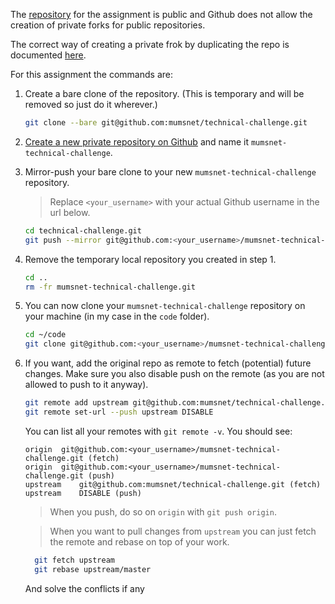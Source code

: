 The [repository](https://github.com/mumsnet/technical-challenge) for the assignment is public and Github does not allow the creation of private forks for public repositories.

The correct way of creating a private frok by duplicating the repo is documented [here](https://help.github.com/articles/duplicating-a-repository/).

For this assignment the commands are:

1. Create a bare clone of the repository.
   (This is temporary and will be removed so just do it wherever.)
   ```bash
   git clone --bare git@github.com:mumsnet/technical-challenge.git
   ```

2. [Create a new private repository on Github](https://help.github.com/articles/creating-a-new-repository/) and name it `mumsnet-technical-challenge`.

3. Mirror-push your bare clone to your new `mumsnet-technical-challenge` repository.
   > Replace `<your_username>` with your actual Github username in the url below.

   ```bash
   cd technical-challenge.git
   git push --mirror git@github.com:<your_username>/mumsnet-technical-challenge.git
   ```

4. Remove the temporary local repository you created in step 1.
   ```bash
   cd ..
   rm -fr mumsnet-technical-challenge.git
   ```

5. You can now clone your `mumsnet-technical-challenge` repository on your machine (in my case in the `code` folder).
   ```bash
   cd ~/code
   git clone git@github.com:<your_username>/mumsnet-technical-challenge.git
   ```

6. If you want, add the original repo as remote to fetch (potential) future changes.
   Make sure you also disable push on the remote (as you are not allowed to push to it anyway).
   ```bash
   git remote add upstream git@github.com:mumsnet/technical-challenge.git
   git remote set-url --push upstream DISABLE
   ```
   You can list all your remotes with `git remote -v`. You should see:
   ```
   origin  git@github.com:<your_username>/mumsnet-technical-challenge.git (fetch)
   origin  git@github.com:<your_username>/mumsnet-technical-challenge.git (push)
   upstream    git@github.com:mumsnet/technical-challenge.git (fetch)
   upstream    DISABLE (push)
   ```
   > When you push, do so on `origin` with `git push origin`.

   > When you want to pull changes from `upstream` you can just fetch the remote and rebase on top of your work.
   ```bash
     git fetch upstream
     git rebase upstream/master
     ```
   And solve the conflicts if any
